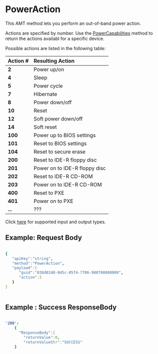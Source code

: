 # PowerAction

This AMT method lets you perform an out-of-band power action.

Actions are specified by number. Use the [PowerCapabilities](powercapabilities.md) method to return the actions availabl for a specific device.

Possible actions are listed in the following table:

   | Action #       |  Resulting Action |
   | :----------- | :------------------------ |   
   | **2** | Power up/on |
   | **4** | Sleep | 
   | **5** | Power cycle |
   | **7** | Hibernate |
   | **8** | Power down/off |
   | **10** | Reset |
   | **12** | Soft power down/off |
   | **14** | Soft reset |
   | **100** | Power up to BIOS settings |
   | **101** | Reset to BIOS settings |
   | **104** | Reset to secure erase |
   | **200** | Reset to IDE-R floppy disc |
   | **201** | Power on to IDE-R floppy disc |
   | **202** | Reset to IDE-R CD-ROM |
   | **203** | Power on to IDE-R CD-ROM |
   | **400** | Reset to PXE |
   | **401** | Power on to PXE |
   | **...** | ??? |


Click [here](types.md) for supported input and output types.

## Example: Request Body

``` yaml

{  
   "apiKey":"string",
   "method":"PowerAction",
   "payload":{  
      "guid":"038d0240-045c-05f4-7706-980700080009",
      "action":2
   }
}
	
```

## Example : Success ResponseBody

``` yaml

'200':
    {
      "ResponseBody":{
		"returnValue":0,
		"returnValueStr":"SUCCESS"
	}

```